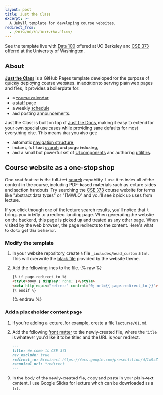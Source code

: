 ```yaml
---
layout: post
title: Just the Class
excerpt: >-
  A Jekyll template for developing course websites.
redirect_from:
  - /2019/08/30/Just-the-Class/
---
```


See the template live with [Data 100][] offered at UC Berkeley and [CSE 373][] offered at the University of Washington.

[Data 100]: http://www.ds100.org/fa19/
[CSE 373]: https://courses.cs.washington.edu/courses/cse373/19au/

## About

**[Just the Class][]** is a GitHub Pages template developed for the purpose of quickly deploying course websites. In addition to serving plain web pages and files, it provides a boilerplate for:

[Just the Class]: /just-the-class/

- a [course calendar](/just-the-class/calendar/)
- a [staff](/just-the-class/staff/) page
- a weekly [schedule](/just-the-class/schedule/)
- and posting [announcements](/just-the-class/announcements/).

Just the Class is built on top of [Just the Docs][], making it easy to extend for your own special use cases while providing sane defaults for most everything else. This means that you also get:

[Just the Docs]: https://github.com/pmarsceill/just-the-docs

- automatic [navigation structure][],
- instant, full-text [search][] and page indexing,
- and a small but powerful set of [UI components][] and authoring [utilities][].

[navigation structure]: https://pmarsceill.github.io/just-the-docs/docs/navigation-structure/
[search]: https://pmarsceill.github.io/just-the-docs/docs/search/
[UI components]: https://pmarsceill.github.io/just-the-docs/docs/ui-components
[utilities]: https://pmarsceill.github.io/just-the-docs/docs/utilities

## Course website as a one-stop shop

One neat feature is the full-text [search][] capability. I use it to index all of the content in the course, including PDF-based materials such as lecture slides and section handouts. Try searching the [CSE 373][] course website for terms like "abstract data types" or "TMWLO" and you'll see it pick up uses from lecture.

If you click through one of the lecture search results, you'll notice that it brings you briefly to a redirect landing page. When generating the website on the backend, this page is picked up and treated as any other page. When visited by the web browser, the page redirects to the content. Here's what to do to get this behavior.

### Modify the template

1. In your website repository, create a file `_includes/head_custom.html`. This will overwrite the [blank file][] provided by the website theme.

2. Add the following lines to the file.
   {% raw %}
   ```html
   {% if page.redirect_to %}
   <style>body { display: none; }</style>
   <meta http-equiv="refresh" content="0; url={{ page.redirect_to }}">
   {% endif %}
   ```
   {% endraw %}

### Add a placeholder content page

1. If you're adding a lecture, for example, create a file `lectures/01.md`.

2. Add the following [front matter][] to the newly-created file, where the `title` is whatever you'd like it to be titled and the URL is your redirect.
   ```markdown
   ---
   title: Welcome to CSE 373
   nav_exclude: true
   redirect_to: &redirect https://docs.google.com/presentation/d/1w9sZhSH6MPBh_WB9dcBuz5RSUE32GqBcCXo6jprVQwI/edit#usp=sharing
   canonical_url: *redirect
   ---
   ```

3. In the body of the newly-created file, copy and paste in your plain-text content. I use Google Slides for lecture which can be downloaded as a `txt`.

[blank file]: https://github.com/pmarsceill/just-the-docs/blob/master/_includes/head_custom.html
[front matter]: https://jekyllrb.com/docs/front-matter/
